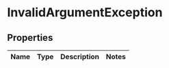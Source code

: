 
# InvalidArgumentException

## Properties
Name | Type | Description | Notes
------------ | ------------- | ------------- | -------------



